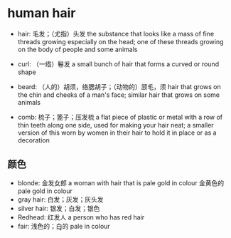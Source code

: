 # human hair

- hair: 毛发；（尤指）头发 the substance that looks like a mass of fine threads growing especially on the head; one of these threads growing on the body of people and some animals
- curl: （一绺）鬈发 a small bunch of hair that forms a curved or round shape
- beard: （人的）胡须，络腮胡子；（动物的）颔毛，须 hair that grows on the chin and cheeks of a man's face; similar hair that grows on some animals

- comb: 梳子；篦子；压发梳 a flat piece of plastic or metal with a row of thin teeth along one side, used for making your hair neat; a smaller version of this worn by women in their hair to hold it in place or as a decoration

## 颜色

- blonde: 金发女郎 a woman with hair that is pale gold in colour 金黄色的 pale gold in colour
- gray hair: 白发；灰发；灰头发
- silver hair: 银发；白发；银色
- Redhead: 红发人 a person who has red hair
- fair: 浅色的；白的 pale in colour
